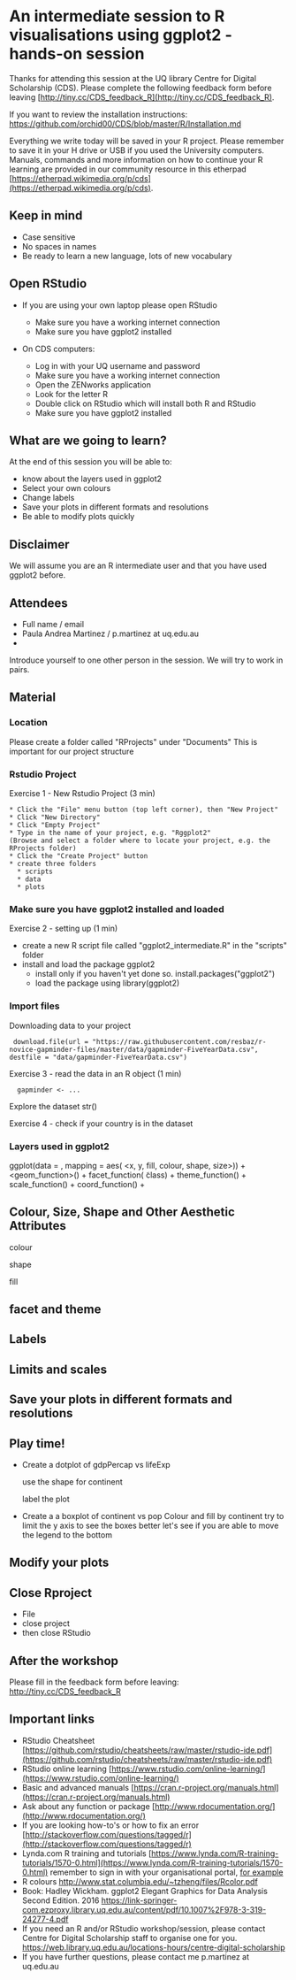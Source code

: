 # An intermediate session to R visualisations using ggplot2 - hands-on session

Thanks for attending this session at the UQ library Centre for Digital Scholarship (CDS). Please complete the following feedback form before leaving [http://tiny.cc/CDS_feedback_R](http://tiny.cc/CDS_feedback_R).

If you want to review the installation instructions: https://github.com/orchid00/CDS/blob/master/R/Installation.md

Everything we write today will be saved in your R project. Please remember to save it in your H drive or USB if you used the University computers.
Manuals, commands and more information on how to continue your R learning are provided in our community resource in this etherpad [https://etherpad.wikimedia.org/p/cds](https://etherpad.wikimedia.org/p/cds).

## Keep in mind

* Case sensitive
* No spaces in names
* Be ready to learn a new language, lots of new vocabulary

## Open RStudio

* If you are using your own laptop please open RStudio
  * Make sure you have a working internet connection
  * Make sure you have ggplot2 installed

* On CDS computers:
  * Log in with your UQ username and password
  * Make sure you have a working internet connection
  * Open the ZENworks application
  * Look for the letter R 
  * Double click on RStudio which will install both R and RStudio 
  * Make sure you have ggplot2 installed

## What are we going to learn?

At the end of this session you will be able to:

   * know about the layers used in ggplot2
   * Select your own colours
   * Change labels
   * Save your plots in different formats and resolutions
   * Be able to modify plots quickly
   
## Disclaimer

We will assume you are an R intermediate user and that you have used ggplot2 before.
   
## Attendees   

* Full name / email 
* Paula Andrea Martinez / p.martinez at uq.edu.au 
* 

Introduce yourself to one other person in the session. We will try to work in pairs.

## Material

### Location
Please create a folder called "RProjects" under "Documents"
This is important for our project structure

### Rstudio Project
Exercise 1 - New Rstudio Project (3 min) 

    * Click the "File" menu button (top left corner), then "New Project"
    * Click "New Directory"
    * Click "Empty Project"
    * Type in the name of your project, e.g. "Rggplot2" 
    (Browse and select a folder where to locate your project, e.g. the RProjects folder)
    * Click the "Create Project" button
    * create three folders
      * scripts
      * data
      * plots

### Make sure you have ggplot2 installed and loaded
Exercise 2 - setting up (1 min)

  * create a new R script file called "ggplot2_intermediate.R" 
  in the "scripts" folder
  * install and load the package ggplot2
    * install only if you haven't yet done so. install.packages("ggplot2")
    * load the package using library(ggplot2)

### Import files

Downloading data to your project

     download.file(url = "https://raw.githubusercontent.com/resbaz/r-novice-gapminder-files/master/data/gapminder-FiveYearData.csv", destfile = "data/gapminder-FiveYearData.csv")
     
Exercise 3 - read the data in an R object (1 min)

      gapminder <- ...

Explore the dataset
  str()
  
  Exercise 4 - check if your country is in the dataset
  
### Layers used in ggplot2

 ggplot(data = <dataset>, mapping = aes( <x, y, fill, colour, shape, size>)) + 
 <geom_function>() +
  facet_function( ̃class) +
  theme_function() +
  scale_function() +
  coord_function() +
  
 ## Colour, Size, Shape and Other Aesthetic Attributes

colour

shape

fill

## facet and theme

##  Labels

## Limits and scales

## Save your plots in different formats and resolutions

## Play time!

* Create a dotplot of gdpPercap vs lifeExp

    use the shape for continent

    label the plot


* Create a a boxplot of continent vs pop
     Colour and fill by continent
     try to limit the y axis to see the boxes better
     let's see if you are able to move the legend to the bottom 
  
## Modify your plots


## Close Rproject

- File
- close project
- then close RStudio


## After the workshop

Please fill in the feedback form before leaving: http://tiny.cc/CDS_feedback_R

## Important links
* RStudio Cheatsheet [https://github.com/rstudio/cheatsheets/raw/master/rstudio-ide.pdf](https://github.com/rstudio/cheatsheets/raw/master/rstudio-ide.pdf)
* RStudio online learning [https://www.rstudio.com/online-learning/](https://www.rstudio.com/online-learning/)
* Basic and advanced manuals [https://cran.r-project.org/manuals.html](https://cran.r-project.org/manuals.html)
* Ask about any function or package [http://www.rdocumentation.org/](http://www.rdocumentation.org/)
* If you are looking how-to's or how to fix an error [http://stackoverflow.com/questions/tagged/r](http://stackoverflow.com/questions/tagged/r) 
* Lynda.com R training and tutorials [https://www.lynda.com/R-training-tutorials/1570-0.html](https://www.lynda.com/R-training-tutorials/1570-0.html) remember to sign in with your organisational portal, [for example](https://web.library.uq.edu.au/library-services/training/lyndacom-online-courses)
* R colours http://www.stat.columbia.edu/~tzheng/files/Rcolor.pdf
* Book: Hadley Wickham. ggplot2 Elegant Graphics for Data Analysis Second  Edition. 2016 
https://link-springer-com.ezproxy.library.uq.edu.au/content/pdf/10.1007%2F978-3-319-24277-4.pdf
* If you need an R and/or RStudio workshop/session, please contact Centre for Digital Scholarship staff to organise one for you. https://web.library.uq.edu.au/locations-hours/centre-digital-scholarship
* If you have further questions, please contact me p.martinez at uq.edu.au 
